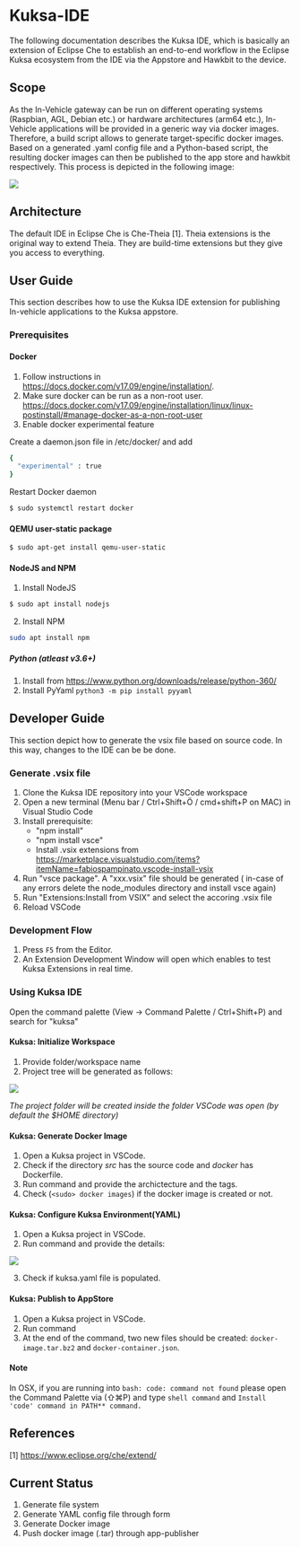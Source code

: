 # Kuksa-IDE

The following documentation describes the Kuksa IDE, which is basically an extension of Eclipse Che to establish an end-to-end workflow in the Eclipse Kuksa ecosystem from the IDE via the Appstore and Hawkbit to the device.

## Scope

As the In-Vehicle gateway can be run on different operating systems (Raspbian, AGL, Debian etc.) or hardware architectures (arm64 etc.), In-Vehicle applications will be provided in a generic way via docker images. 
Therefore, a build script allows to generate target-specific docker images.
Based on a generated .yaml config file and a Python-based script, the resulting docker images can then be published to the app store and hawkbit respectively.
This process is depicted in the following image:

![](https://github.com/nilbro/kuksa.ide/blob/master/VSCode-Extensions/images/kuksa_ide.png)

## Architecture

The default IDE in Eclipse Che is Che-Theia [1]. 
Theia extensions is the original way to extend Theia. 
They are build-time extensions but they give you access to everything.

## User Guide

This section describes how to use the Kuksa IDE extension for publishing In-vehicle applications to the Kuksa appstore.

### Prerequisites

#### Docker

1. Follow instructions in https://docs.docker.com/v17.09/engine/installation/.
2. Make sure docker can be run as a non-root user. https://docs.docker.com/v17.09/engine/installation/linux/linux-postinstall/#manage-docker-as-a-non-root-user
3. Enable docker experimental feature 

Create a daemon.json file in /etc/docker/ and add 

```sh
{
  "experimental" : true
}
```

Restart Docker daemon 
```sh
$ sudo systemctl restart docker
```

#### QEMU user-static package
```sh
$ sudo apt-get install qemu-user-static
```

#### NodeJS and NPM
1. Install NodeJS
```sh
$ sudo apt install nodejs
```
2. Install NPM
```sh
sudo apt install npm
```
##### Python (atleast v3.6+)
1. Install from https://www.python.org/downloads/release/python-360/
2. Install PyYaml `python3 -m pip install pyyaml`
## Developer Guide

This section depict how to generate the vsix file based on source code.
In this way, changes to the IDE can be be done.

### Generate .vsix file

1. Clone the Kuksa IDE repository into your VSCode workspace
2. Open a new terminal (Menu bar / Ctrl+Shift+Ö / cmd+shift+P on MAC) in Visual Studio Code
3. Install prerequisite: 
   * "npm install"
   * "npm install vsce" 
   * Install .vsix extensions from https://marketplace.visualstudio.com/items?itemName=fabiospampinato.vscode-install-vsix
4. Run "vsce package". A "xxx.vsix" file should be generated ( in-case of any errors delete the node_modules directory and install vsce again)
5. Run "Extensions:Install from VSIX" and select the accoring .vsix file
6. Reload VSCode

### Development Flow

1. Press `F5` from the Editor.
2. An Extension Development Window will open which enables to test Kuksa Extensions in real time.

### Using Kuksa IDE

Open the command palette (View -> Command Palette / Ctrl+Shift+P) and search for "kuksa"

#### Kuksa: Initialize Workspace

1. Provide folder/workspace name
2. Project tree will be generated as follows:

![](https://github.com/nilbro/kuksa.ide/blob/master/VSCode-Extensions/images/tree.png)

*The project folder will be created inside the folder VSCode was open (by default the $HOME directory)*

#### Kuksa: Generate Docker Image

1. Open a Kuksa project in VSCode. 
2. Check if the directory *src* has the source code and *docker* has Dockerfile.
3. Run command and provide the archictecture and the tags.
4. Check (`<sudo> docker images`) if the docker image is created or not.

#### Kuksa: Configure Kuksa Environment(YAML)

1. Open a Kuksa project in VSCode. 
2. Run command and provide the details:

![](https://github.com/nilbro/kuksa.ide/blob/master/VSCode-Extensions/images/yaml_form.png)


3. Check if kuksa.yaml file is populated.


#### Kuksa: Publish to AppStore

1. Open a Kuksa project in VSCode.
2. Run command
3. At the end of the command, two new files should be created: `docker-image.tar.bz2` and `docker-container.json`.
#### Note

In OSX, if you are running into `bash: code: command not found` please open the Command Palette via (⇧⌘P) and type `shell command` and `Install 'code' command in PATH** command.`

## References

[1] https://www.eclipse.org/che/extend/

## Current Status

1. Generate file system
2. Generate YAML config file through form
3. Generate Docker image
4. Push docker image (.tar) through app-publisher
